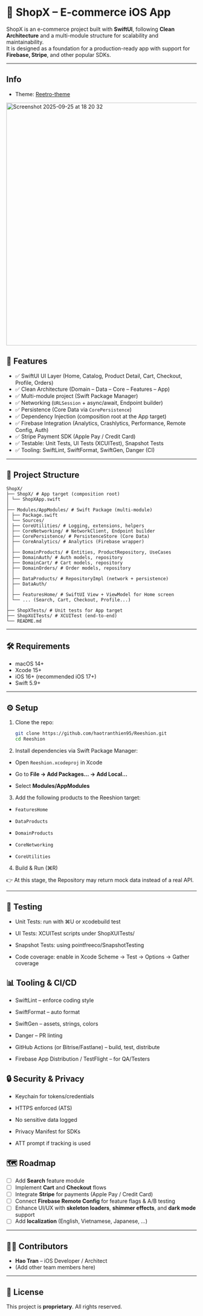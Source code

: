 # 🛒 ShopX – E-commerce iOS App

ShopX is an e-commerce project built with **SwiftUI**, following **Clean Architecture** and a multi-module structure for scalability and maintainability.  
It is designed as a foundation for a production-ready app with support for **Firebase, Stripe**, and other popular SDKs.

---
## Info
- Theme: [Reetro-theme](\http://material-foundation.github.io/material-theme-builder/?primary=%23B8423B&bodyFont=Inter&displayFont=Inter&colorMatch=false)
<img width="915" height="642" alt="Screenshot 2025-09-25 at 18 20 32" src="https://github.com/user-attachments/assets/25cbf771-a304-4071-9d7e-18ba1054fc55" />

## 🚀 Features

- ✅ SwiftUI UI Layer (Home, Catalog, Product Detail, Cart, Checkout, Profile, Orders)
- ✅ Clean Architecture (Domain – Data – Core – Features – App)
- ✅ Multi-module project (Swift Package Manager)
- ✅ Networking (`URLSession` + async/await, Endpoint builder)
- ✅ Persistence (Core Data via `CorePersistence`)
- ✅ Dependency Injection (composition root at the App target)
- ✅ Firebase Integration (Analytics, Crashlytics, Performance, Remote Config, Auth)
- ✅ Stripe Payment SDK (Apple Pay / Credit Card)
- ✅ Testable: Unit Tests, UI Tests (XCUITest), Snapshot Tests
- ✅ Tooling: SwiftLint, SwiftFormat, SwiftGen, Danger (CI)

---

## 📂 Project Structure
```
ShopX/
├── ShopX/ # App target (composition root)
│ └── ShopXApp.swift
│
├── Modules/AppModules/ # Swift Package (multi-module)
│ ├── Package.swift
│ └── Sources/
│ ├── CoreUtilities/ # Logging, extensions, helpers
│ ├── CoreNetworking/ # NetworkClient, Endpoint builder
│ ├── CorePersistence/ # PersistenceStore (Core Data)
│ ├── CoreAnalytics/ # Analytics (Firebase wrapper)
│ │
│ ├── DomainProducts/ # Entities, ProductRepository, UseCases
│ ├── DomainAuth/ # Auth models, repository
│ ├── DomainCart/ # Cart models, repository
│ ├── DomainOrders/ # Order models, repository
│ │
│ ├── DataProducts/ # RepositoryImpl (network + persistence)
│ ├── DataAuth/
│ │
│ ├── FeaturesHome/ # SwiftUI View + ViewModel for Home screen
│ └── ... (Search, Cart, Checkout, Profile...)
│
├── ShopXTests/ # Unit tests for App target
├── ShopXUITests/ # XCUITest (end-to-end)
└── README.md
```

---

## 🛠 Requirements

- macOS 14+
- Xcode 15+
- iOS 16+ (recommended iOS 17+)
- Swift 5.9+

---

## ⚙️ Setup

1. Clone the repo:
   ```bash
   git clone https://github.com/haotranthien95/Reeshion.git
   cd Reeshion
   ```
2. Install dependencies via Swift Package Manager:

* Open `Reeshion.xcodeproj` in Xcode

* Go to **File → Add Packages… → Add Local…**

* Select **Modules/AppModules**

3. Add the following products to the Reeshion target:

* `FeaturesHome`

* `DataProducts`

* `DomainProducts`

* `CoreNetworking`

* `CoreUtilities`

4. Build & Run (⌘R)

👉 At this stage, the Repository may return mock data instead of a real API.

---
## 🧪 Testing

* Unit Tests: run with ⌘U or xcodebuild test

* UI Tests: XCUITest scripts under ShopXUITests/

* Snapshot Tests: using pointfreeco/SnapshotTesting

* Code coverage: enable in Xcode Scheme → Test → Options → Gather coverage

## 📊 Tooling & CI/CD

* SwiftLint
 – enforce coding style

* SwiftFormat
 – auto format

* SwiftGen
 – assets, strings, colors

* Danger
 – PR linting

* GitHub Actions (or Bitrise/Fastlane) – build, test, distribute

* Firebase App Distribution / TestFlight – for QA/Testers

## 🔒 Security & Privacy

* Keychain for tokens/credentials

* HTTPS enforced (ATS)

* No sensitive data logged

* Privacy Manifest for SDKs

* ATT prompt if tracking is used
## 🗺 Roadmap

- [ ] Add **Search** feature module  
- [ ] Implement **Cart** and **Checkout** flows  
- [ ] Integrate **Stripe** for payments (Apple Pay / Credit Card)  
- [ ] Connect **Firebase Remote Config** for feature flags & A/B testing  
- [ ] Enhance UI/UX with **skeleton loaders**, **shimmer effects**, and **dark mode** support  
- [ ] Add **localization** (English, Vietnamese, Japanese, …)  

---

## 👨‍💻 Contributors

- **Hao Tran** – iOS Developer / Architect  
- (Add other team members here)

---

## 📄 License

This project is **proprietary**. All rights reserved.
